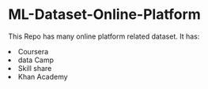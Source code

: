 # ML-Dataset-Online-Platform


This Repo has many online platform related dataset. 
It has:<br>
<li>Coursera
<li>data Camp
<li>Skill share
<li>Khan Academy
